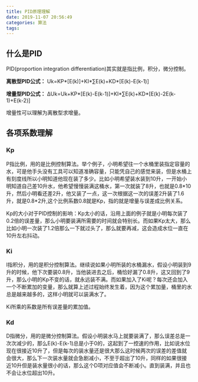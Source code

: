```yaml
---
title: PID原理理解
date: 2019-11-07 20:56:49
categories: 算法
tags:
---
```


## 什么是PID

PID(proportion integration differentiation)其实就是指比例，积分，微分控制。

**离散型PID公式：**
Uk=KP\*[E(k)]+KI\*∑E(k)+KD\*[E(k)-E(k-1)]

**增量型PID公式：**
ΔUk=Uk+KP\*[E(k)-E(k-1)]+KI\*∑E(k)+KD\*[E(k)-2E(k-1)+E(k-2)]

增量性可以理解为离散型求增量。

## 各项系数理解

### Kp

P指比例，用的是比例控制算法。举个例子，小明希望往一个水桶里装指定容量的水，可是他手头没有工具可以知道准确容量，只能凭自己的感觉来装，但是水桶上有刻度线所以小明知道他现在装了多少。比如小明希望装水装到10升，一开始小明知道自己差10升水，他希望慢慢装满这桶水，第一次就装了8升，也就是0.8\*10升，然后小明看还差2升，他又装了一点，这一次根据这一次的误差2升装了1.6升，就是0.8\*2升,这个比例系数0.8就是Kp，指的就是增量与误差成比例关系。

Kp的大小对于PID控制的影响：Kp太小的话，沿用上面的例子就是小明每次装了0.2倍的误差量，那么小明要装满所需要的时间就会特别长。而如果Kp太大，那么比如小明一次装了1.2倍那么一下就过头了，那么就要再减，这会造成水位一直在10升左右抖动。

### Ki

I指积分，用的是积分控制算法。继续说如果小明所装的水桶漏水，假设小明装到9升的时候，他下次要装0.8升，当他装进去之后，桶恰好漏了0.8升，这又回到了9升，那么小明的Kp不变的话，就永远装不满。而如果加入了Ki呢？每次还会加入一个不断累加的变量，那么就算上述过程始终发生着，因为这个累加量，桶里的水总是越来越多的，这样小明就可以装满水了。

Ki所乘的系数是所有误差量的累加值。

### Kd

D指微分，用的是微分控制算法。假设小明装水马上就要装满了，那么误差总是一次次减少的，那么E(k)-E(k-1)总是小于0的，这起到了一控速的作用，比如说水位现在很接近10升了，但是每次的装水量还是很大那么这时候两次的误差的差值就会很大，那么下一次装水量就会急剧减小，不至于超出了10升，同样的如果很接近10升但是装水量很小的话，那么这个D项对应值会不断减小。直到装满，并且也不会让水位超出10升。

